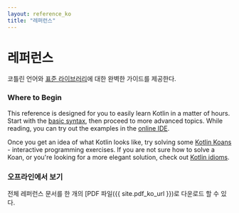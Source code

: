 ```yaml
---
layout: reference_ko
title: "레퍼런스"
---
```


# 레퍼런스

코틀린 언어와 [표준 라이브러리](/api/latest/jvm/stdlib/index.html)에 대한 완벽한 가이드를 제공한다.

### Where to Begin

This reference is designed for you to easily learn Kotlin in a matter of hours.
Start with the [basic syntax](basic-syntax.html), then proceed to more advanced topics.
While reading, you can try out the examples in the [online IDE](http://try.kotlinlang.org/).

Once you get an idea of what Kotlin looks like, try solving some [Kotlin Koans](/docs/tutorials/koans.html) - interactive programming exercises.
If you are not sure how to solve a Koan, or you're looking for a more elegant solution, check out [Kotlin idioms](idioms.html).


### 오프라인에서 보기
전체 레퍼런스 문서를 한 개의 [PDF 파일({{ site.pdf_ko_url }})로 다운로드 할 수 있다.

